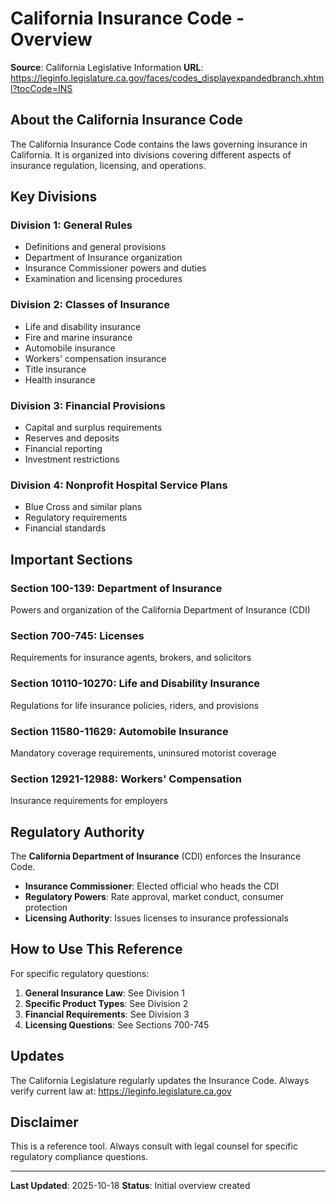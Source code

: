 # California Insurance Code - Overview

**Source**: California Legislative Information
**URL**: https://leginfo.legislature.ca.gov/faces/codes_displayexpandedbranch.xhtml?tocCode=INS

## About the California Insurance Code

The California Insurance Code contains the laws governing insurance in California. It is organized into divisions covering different aspects of insurance regulation, licensing, and operations.

## Key Divisions

### Division 1: General Rules
- Definitions and general provisions
- Department of Insurance organization
- Insurance Commissioner powers and duties
- Examination and licensing procedures

### Division 2: Classes of Insurance
- Life and disability insurance
- Fire and marine insurance
- Automobile insurance
- Workers' compensation insurance
- Title insurance
- Health insurance

### Division 3: Financial Provisions
- Capital and surplus requirements
- Reserves and deposits
- Financial reporting
- Investment restrictions

### Division 4: Nonprofit Hospital Service Plans
- Blue Cross and similar plans
- Regulatory requirements
- Financial standards

## Important Sections

### Section 100-139: Department of Insurance
Powers and organization of the California Department of Insurance (CDI)

### Section 700-745: Licenses
Requirements for insurance agents, brokers, and solicitors

### Section 10110-10270: Life and Disability Insurance
Regulations for life insurance policies, riders, and provisions

### Section 11580-11629: Automobile Insurance
Mandatory coverage requirements, uninsured motorist coverage

### Section 12921-12988: Workers' Compensation
Insurance requirements for employers

## Regulatory Authority

The **California Department of Insurance** (CDI) enforces the Insurance Code.

- **Insurance Commissioner**: Elected official who heads the CDI
- **Regulatory Powers**: Rate approval, market conduct, consumer protection
- **Licensing Authority**: Issues licenses to insurance professionals

## How to Use This Reference

For specific regulatory questions:

1. **General Insurance Law**: See Division 1
2. **Specific Product Types**: See Division 2
3. **Financial Requirements**: See Division 3
4. **Licensing Questions**: See Sections 700-745

## Updates

The California Legislature regularly updates the Insurance Code. Always verify current law at:
https://leginfo.legislature.ca.gov

## Disclaimer

This is a reference tool. Always consult with legal counsel for specific regulatory compliance questions.

---

**Last Updated**: 2025-10-18
**Status**: Initial overview created
